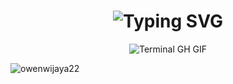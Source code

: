 <div align="center">
    <h1><img src="https://readme-typing-svg.herokuapp.com/?font=Jetbrains+mono&size=38&duration=3000&color=33FF33&center=true&vCenter=true&width=435&lines=These+are..;+..the+solutions..;..I+have+built..;..for+others!;" alt="Typing SVG"/></h1>
    <p><img src="termina-gh.gif" alt="Terminal GH GIF" /></p>
</div>


<p><img align="left" src="https://github-readme-stats.vercel.app/api/top-langs?username=owenwijaya22&show_icons=true&locale=en&layout=compact" alt="owenwijaya22" /></p>

